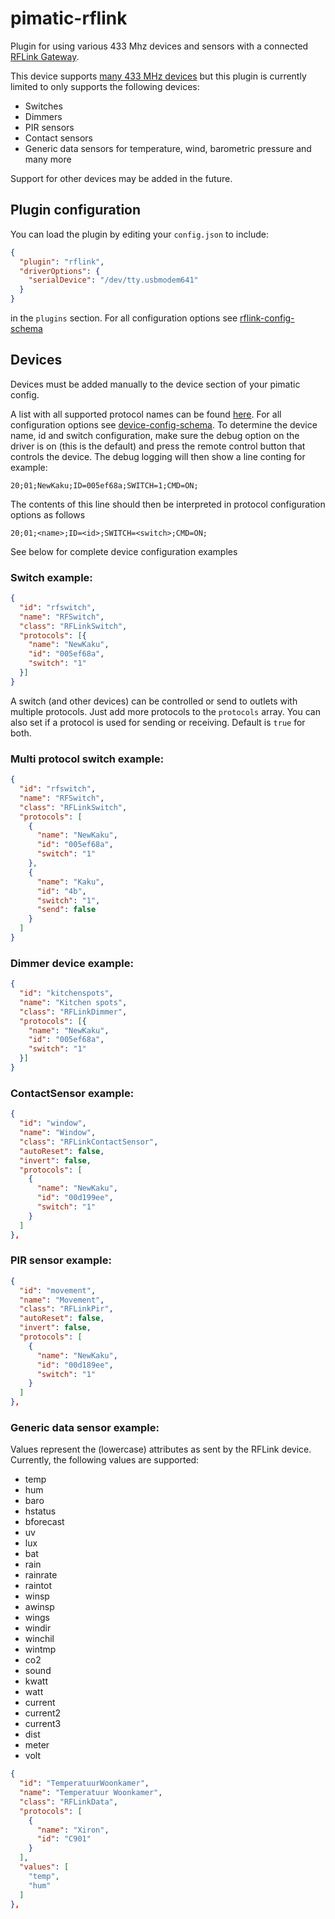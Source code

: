 pimatic-rflink
=======================

Plugin for using various 433 Mhz devices and sensors with a connected
[RFLink Gateway](http://www.nemcon.nl/blog2/).

This device supports [many 433 MHz devices](http://www.nemcon.nl/blog2/2015/07/devlist)
but this plugin is currently limited to only supports the following devices:
- Switches
- Dimmers
- PIR sensors
- Contact sensors 
- Generic data sensors for temperature, wind, barometric pressure and many more

Support for other devices may be added in the future.


Plugin configuration
------

You can load the plugin by editing your `config.json` to include:

```json
{
  "plugin": "rflink",
  "driverOptions": {
    "serialDevice": "/dev/tty.usbmodem641"
  }
}
```

in the `plugins` section. For all configuration options see [rflink-config-schema](rflink-config-schema.coffee)


Devices
------

Devices must be added manually to the device section of your pimatic config. 

A list with all supported protocol names can be found [here](https://github.com/ThibG/RFLink/blob/master/Doc/RFLink%20Protocol%20Reference.txt).
For all configuration options see [device-config-schema](device-config-schema.coffee).
To determine the device name, id and switch configuration, make sure the debug option on the driver is on (this is the 
default) and press the remote control button that controls the device. The debug logging will then show a line conting 
for example:
```
20;01;NewKaku;ID=005ef68a;SWITCH=1;CMD=ON;
```
The contents of this line should then be interpreted in protocol configuration options as follows 
```
20;01;<name>;ID=<id>;SWITCH=<switch>;CMD=ON;
```
See below for complete device configuration examples 
 
### Switch example:

```json
{
  "id": "rfswitch",
  "name": "RFSwitch",
  "class": "RFLinkSwitch",
  "protocols": [{
    "name": "NewKaku",
    "id": "005ef68a",
    "switch": "1"
  }]
}
```

A switch (and other devices) can be controlled or send to outlets with multiple protocols. Just
add more protocols to the `protocols` array. You can also set if a protocol
is used for sending or receiving. Default is `true` for both.

### Multi protocol switch example:

```json
{
  "id": "rfswitch",
  "name": "RFSwitch",
  "class": "RFLinkSwitch",
  "protocols": [
    {
      "name": "NewKaku",
      "id": "005ef68a",
      "switch": "1"
    },
    {
      "name": "Kaku",
      "id": "4b",
      "switch": "1",
      "send": false
    }
  ]
}
```

### Dimmer device example:
```json
{
  "id": "kitchenspots",
  "name": "Kitchen spots",
  "class": "RFLinkDimmer",
  "protocols": [{
    "name": "NewKaku",
    "id": "005ef68a",
    "switch": "1"
  }]
}
```

### ContactSensor example:
```json
{
  "id": "window",
  "name": "Window",
  "class": "RFLinkContactSensor",
  "autoReset": false,
  "invert": false,
  "protocols": [
    {
      "name": "NewKaku",
      "id": "00d199ee",
      "switch": "1"
    }
  ]
},
```

### PIR sensor example:
```json
{
  "id": "movement",
  "name": "Movement",
  "class": "RFLinkPir",
  "autoReset": false,
  "invert": false,
  "protocols": [
    {
      "name": "NewKaku",
      "id": "00d189ee",
      "switch": "1"
    }
  ]
},
```


### Generic data sensor example:
Values represent the (lowercase) attributes as sent by the RFLink device.
Currently, the following values are supported:
- temp
- hum
- baro
- hstatus
- bforecast
- uv
- lux
- bat
- rain
- rainrate
- raintot
- winsp
- awinsp
- wings
- windir
- winchil
- wintmp
- co2
- sound
- kwatt
- watt
- current
- current2
- current3
- dist
- meter
- volt
```json
{ 
  "id": "TemperatuurWoonkamer",
  "name": "Temperatuur Woonkamer", 
  "class": "RFLinkData", 
  "protocols": [
    {
      "name": "Xiron",
      "id": "C901" 
    }
  ],
  "values": [
    "temp",
    "hum"
  ]
},
```

